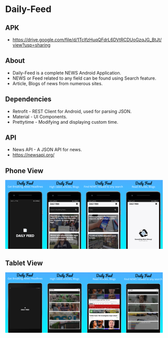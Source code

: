 # Daily-Feed

## APK

* https://drive.google.com/file/d/1TcIfzHuqQFdrL6DVtRCDUoGzqJG_BtJt/view?usp=sharing

## About 

* Daily-Feed is a complete NEWS Android Application.
* NEWS or Feed related to any field can be found using Search feature.
* Article, Blogs of news from numerous sites.

## Dependencies

* Retrofit - REST Client for Android, used for parsing JSON.
* Material - UI Components.
* Prettytime - Modifying and displaying custom time.

## API

* News API - A JSON API for news.
* https://newsapi.org/ 

## Phone View
![](images/integrated_phone.png)

## Tablet View
![](images/integrated_tablet.png)
